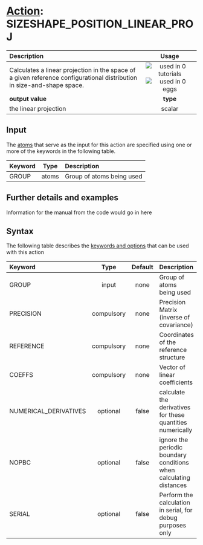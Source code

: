 # [Action](actions.md): SIZESHAPE_POSITION_LINEAR_PROJ

| Description    | Usage |
|:--------|:--------:|
| Calculates a linear projection in the space of a given reference configurational distribution in size-and-shape space. | ![used in 0 tutorials](https://img.shields.io/badge/tutorials-0-red.svg)![used in 0 eggs](https://img.shields.io/badge/nest-0-red.svg)|
 | **output value** | **type** |
| the linear projection | scalar |

## Input

The [atoms](specifying_atoms.html) that serve as the input for this action are specified using one or more of the keywords in the following table.

| Keyword |  Type | Description |
|:--------|:------:|:-----------|
| GROUP | atoms | Group of atoms being used |


## Further details and examples 
Information for the manual from the code would go in here 
## Syntax 
The following table describes the [keywords and options](parsing.md) that can be used with this action 

| Keyword | Type | Default | Description |
|:-------|:----:|:-------:|:-----------|
| GROUP | input | none | Group of atoms being used |
| PRECISION | compulsory | none | Precision Matrix (inverse of covariance) |
| REFERENCE | compulsory | none | Coordinates of the reference structure |
| COEFFS | compulsory | none | Vector of linear coefficients |
| NUMERICAL_DERIVATIVES | optional | false |  calculate the derivatives for these quantities numerically |
| NOPBC | optional | false |  ignore the periodic boundary conditions when calculating distances |
| SERIAL | optional | false |  Perform the calculation in serial, for debug purposes only |
